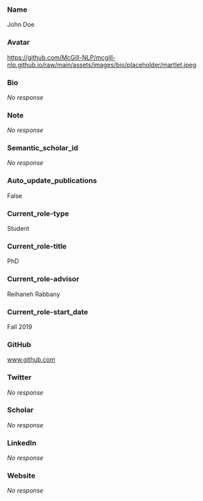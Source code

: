 ### Name

John Doe

### Avatar

https://github.com/McGill-NLP/mcgill-nlp.github.io/raw/main/assets/images/bio/placeholder/martlet.jpeg

### Bio

_No response_

### Note

_No response_

### Semantic_scholar_id

_No response_

### Auto_update_publications

False

### Current_role-type

Student

### Current_role-title

PhD

### Current_role-advisor

Reihaneh Rabbany

### Current_role-start_date

Fall 2019

### GitHub

www.github.com

### Twitter

_No response_

### Scholar

_No response_

### LinkedIn

_No response_

### Website

_No response_